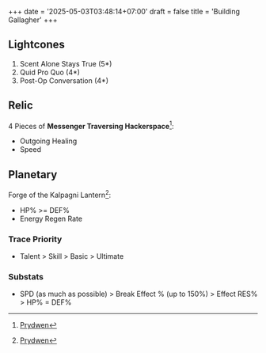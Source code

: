 +++
date = '2025-05-03T03:48:14+07:00'
draft = false
title = 'Building Gallagher'
+++


## Lightcones
1. Scent Alone Stays True (5*)
2. Quid Pro Quo (4*)
3. Post-Op Conversation (4*)


## Relic
4 Pieces of **Messenger Traversing Hackerspace**[^1]:
[^1]: [Prydwen](https://www.prydwen.gg/star-rail/characters/gallagher)
- Outgoing Healing
- Speed

## Planetary
Forge of the Kalpagni Lantern[^1]:
- HP% >= DEF%
- Energy Regen Rate

### Trace Priority
- Talent > Skill > Basic > Ultimate

### Substats
- SPD (as much as possible) > Break Effect % (up to 150%) > Effect RES% > HP% = DEF%


